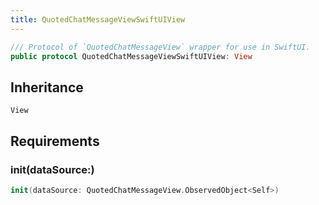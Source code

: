 ```yaml
---
title: QuotedChatMessageViewSwiftUIView
---
```


``` swift
/// Protocol of `QuotedChatMessageView` wrapper for use in SwiftUI.
public protocol QuotedChatMessageViewSwiftUIView: View 
```

## Inheritance

`View`

## Requirements

### init(dataSource:​)

``` swift
init(dataSource: QuotedChatMessageView.ObservedObject<Self>)
```
